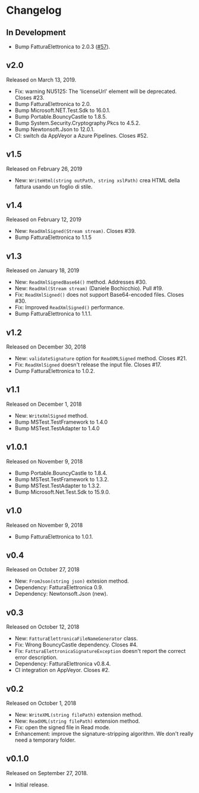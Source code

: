 Changelog
=========

In Development
--------------

- Bump FatturaElettronica to 2.0.3 ([#57][57]).

[57]: https://github.com/FatturaElettronica/FatturaElettronica.Extensions/pulls/57

v2.0
----

Released on March 13, 2019.

- Fix: warning NU5125: The 'licenseUrl' element will be deprecated. Closes #23.
- Bump FatturaElettronica to 2.0.
- Bump Microsoft.NET.Test.Sdk to 16.0.1.
- Bump Portable.BouncyCastle to 1.8.5.
- Bump System.Security.Cryptography.Pkcs to 4.5.2.
- Bump Newtonsoft.Json to 12.0.1.
- CI: switch da AppVeyor a Azure Pipelines. Closes #52.

v1.5
----

Released on February 26, 2019

- New: `WriteHtml(string outPath, string xslPath)` crea HTML della fattura usando un foglio di stile.

v1.4
----

Released on February 12, 2019

- New: `ReadXmlSigned(Stream stream)`. Closes #39.
- Bump FatturaElettronica to 1.1.5

v1.3
----

Released on January 18, 2019

- New: `ReadXmlSignedBase64()` method. Addresses #30.
- New: `ReadXml(Stream stream)` (Daniele Bochicchio). Pull #19.
- Fix: `ReadXmlSigned()` does not support Base64-encoded files. Closes #30.
- Fix: Improved `ReadXmlSigned()` performance.
- Bump FatturaElettronica to 1.1.1.

v1.2
----

Released on December 30, 2018

- New: `validateSignature` option for `ReadXMLSigned` method. Closes #21.
- Fix: `ReadXmlSigned` doesn't release the input file. Closes #17.
- Dump FatturaElettronica to 1.0.2.

v1.1
----

Released on December 1, 2018

- New: `WriteXmlSigned` method.
- Bump MSTest.TestFramework to 1.4.0
- Bump MSTest.TestAdapter to 1.4.0

v1.0.1
------

Released on November 9, 2018

- Bump Portable.BouncyCastle to 1.8.4.
- Bump MSTest.TestFramework to 1.3.2.
- Bump MSTest.TestAdapter to 1.3.2.
- Bump Microsoft.Net.Test.Sdk to 15.9.0.

v1.0
----

Released on November 9, 2018

- Bump FatturaElettronica to 1.0.1.

v0.4
----

Released on October 27, 2018

- New: `FromJson(string json)` extesion method.
- Dependency: FatturaElettronica 0.9.
- Dependency: Newtonsoft.Json (new).

v0.3
----

Released on October 12, 2018

- New: `FatturaElettronicaFileNameGenerator` class.
- Fix: Wrong BouncyCastle dependency. Closes #4.
- Fix: `FatturaElettronicaSignatureException` doesn't report the correct error description.
- Dependency: FatturaElettronica v0.8.4.
- CI integration on AppVeyor. Closes #2.

v0.2
----

Released on October 1, 2018

- New: `WriteXML(string filePath)` extension method.
- New: `ReadXML(string filePath)` extension method.
- Fix: open the signed file in Read mode.
- Enhancement: improve the signature-stripping algorithm. We don't really need a temporary folder.

v0.1.0
------

Released on September 27, 2018.

- Initial release.
